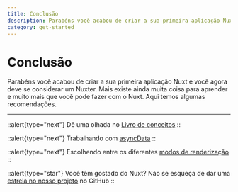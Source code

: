 ```yaml
---
title: Conclusão
description: Parabéns você acabou de criar a sua primeira aplicação Nuxt e você agora deve se considerar um Nuxter. Mais existe ainda muita coisa para aprender e muito mais que você pode fazer com o Nuxt. Aqui temos algumas recomendações.
category: get-started
---
```


# Conclusão

Parabéns você acabou de criar a sua primeira aplicação Nuxt e você agora deve se considerar um Nuxter. Mais existe ainda muita coisa para aprender e muito mais que você pode fazer com o Nuxt. Aqui temos algumas recomendações.

---

::alert{type="next"}
Dê uma olhada no [Livro de conceitos](../concepts/views)
::

::alert{type="next"}
Trabalhando com [asyncData](/docs/features/data-fetching#async-data)
::

::alert{type="next"}
Escolhendo entre os diferentes [modos de renderização](/docs/features/rendering-modes)
::

::alert{type="star"}
Você têm gostado do Nuxt? Não se esqueça de dar uma [estrela no nosso projeto](https://github.com/nuxt/nuxt.js) no GitHub
::
